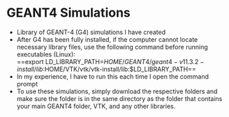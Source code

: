 # GEANT4 Simulations
- Library of GEANT-4 (G4) simulations I have created  
- After G4 has been fully installed, if the computer cannot locate necessary library files, use the following command before running executables (Linux):  
  ==export LD_LIBRARY_PATH=$HOME/GEANT4/geant4-v11.3.2-install/lib:$HOME/VTK/vtk/vtk-install/lib:$LD_LIBRARY_PATH==  
- In my experience, I have to run this each time I open the command prompt  
- To use these simulations, simply download the respective folders and make sure the folder is in the same directory as the folder that contains your main GEANT4 folder, VTK, and any other libraries.

